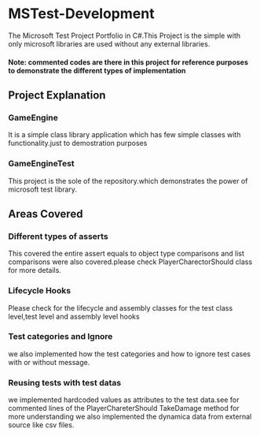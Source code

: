 # MSTest-Development

The Microsoft Test Project Portfolio in C#.This Project is the simple with only microsoft libraries are used without any 
external libraries.

#### Note: commented codes are there in this project for reference purposes to demonstrate the different types of implementation

## Project Explanation

### GameEngine
 It is a simple class library application which has few simple classes with functionality.just to demostration purposes

### GameEngineTest

This project is the sole of the repository.which demonstrates the power of microsoft test library.

## Areas Covered

### Different types of asserts
 This covered the entire assert equals to object type comparisons and list comparisons were also covered.please check PlayerCharectorShould class
for more details.

### Lifecycle Hooks

Please check for the lifecycle and assembly classes for the test class level,test level  and assembly level hooks

### Test categories and Ignore 

we also implemented how the test categories and how to ignore test cases with or without message.

### Reusing tests with test datas

we implemented hardcoded values as attributes to the test data.see for commented lines of the PlayerChareterShould TakeDamage method for more understanding
we also implemented the dynamica data from external source like csv files.



